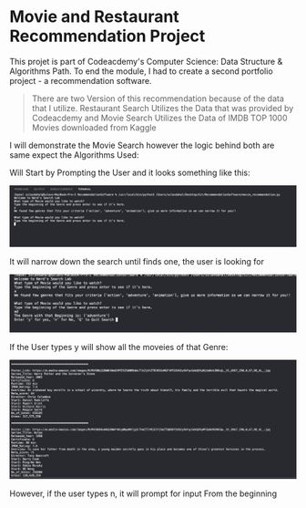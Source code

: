 # Movie and Restaurant Recommendation Project

This projet is part of Codeacdemy's Computer Science: Data Structure & Algorithms Path. To end the module, I had to create a second portfolio project - a recommendation software.

> There are two Version of this recommendation because of the data that I utilize. Restaurant Search Utilizes the Data that was provided by Codeacdemy and Movie Search Utilizes the Data of IMDB TOP 1000 Movies downloaded from Kaggle 

I will demonstrate the Movie Search however the logic behind both are same expect the Algorithms Used: 

Will Start by Prompting the User and it looks something like this:

![Prompt](./1.png) 

It will narrow down the search until finds one, the user is looking for

![2nd](./2.png) 

If the User types y will show all the moveies of that Genre:

![3rd](./3.png)

However, if the user types n, it will prompt for input From the beginning 



